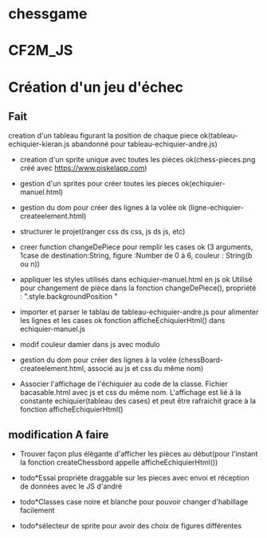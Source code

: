 # chessgame
CF2M_JS
=======
Création d'un jeu d'échec
=========================
Fait
-------------------------------------------------------------------------------------------
creation d'un tableau figurant la position de chaque piece ok(tableau-echiquier-kieran.js abandonné pour tableau-echiquier-andre.js)

* creation d'un sprite unique avec toutes les pièces ok(chess-pieces.png créé avec https://www.piskelapp.com)

* gestion d'un sprites pour créer toutes les pieces ok(echiquier-manuel.html)

* gestion du dom pour créer des lignes à la volée ok (ligne-echiquier-createelement.html)

* structurer le projet(ranger css ds css, js ds js, etc)

* creer function changeDePiece pour remplir les cases ok (3 arguments, 1case de destination:String, figure :Number de 0 à 6, couleur : String(b ou n))

* appliquer les styles utilisés dans echiquier-manuel.html en js ok Utilisé pour changement de pièce dans la fonction changeDePiece(), propriété : ".style.backgroundPosition "

* importer et parser le tablau de tableau-echiquier-andre.js pour alimenter les lignes et les cases ok fonction afficheEchiquierHtml() dans echiquier-manuel.js

*  modif couleur damier dans js avec modulo

* gestion du dom pour créer des lignes à la volée (chessBoard-createelement.html, associé au js et css du même nom)

* Associer l'affichage de l'échiquier au code de la classe. Fichier bacasable.html avec js et css du même nom. L'affichage est lié à la constante echiquier(tableau des cases) et peut être rafraichit grace à la fonction afficheEchiquierHtml()

modification
A faire
--------------------------------------------------------------------------------------------
* Trouver façon plus élègante d'afficher les pièces au début(pour l'instant la fonction createChessbord appelle afficheEchiquierHtml())

* todo*Essai propriéte draggable sur les pieces avec envoi et réception de données avec le JS d'andré

* todo*Classes case noire et blanche pour pouvoir changer d'habillage facilement

* todo*sélecteur de sprite pour avoir des choix de figures différentes